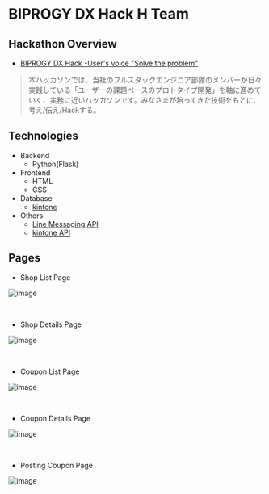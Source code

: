 # BIPROGY DX Hack H Team

## Hackathon Overview
- [BIPROGY DX Hack -User's voice "Solve the problem"](https://pr.biprogy.com/recruit/hackathon/index_hackason.html)
> 本ハッカソンでは、当社のフルスタックエンジニア部隊のメンバーが日々実践している「ユーザーの課題ベースのプロトタイプ開発」を軸に進めていく、実務に近いハッカソンです。みなさまが培ってきた技術をもとに、考え/伝え/Hackする。

## Technologies
- Backend
  - Python(Flask)
- Frontend
  - HTML
  - CSS
- Database
  - [kintone](https://kintone.cybozu.co.jp/)
- Others
  - [Line Messaging API](https://developers.line.biz/ja/services/messaging-api/)
  - [kintone API](https://cybozu.dev/ja/kintone/docs/)

## Pages
- Shop List Page

![image](https://github.com/Konippi/biprogy_hackathon/assets/86059523/ef10fd19-dbe1-461e-bc40-feff7b7c7ec1)

<br>

- Shop Details Page
  
![image](https://github.com/Konippi/biprogy_hackathon/assets/86059523/352cc43b-bf38-493e-b9dc-8fbf492fafcb)

<br>

- Coupon List Page

![image](https://github.com/Konippi/biprogy_hackathon/assets/86059523/b514f205-e68d-4c43-8f73-69273ce38b46)

<br>

- Coupon Details Page

![image](https://github.com/Konippi/biprogy_hackathon/assets/86059523/b7d533ad-e59c-4f6e-84d7-46678e58ef1b)

<br>

- Posting Coupon Page

![image](https://github.com/Konippi/biprogy_hackathon/assets/86059523/6b753b31-286c-4818-9d45-7aa168455f47)
